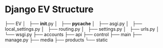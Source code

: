 # Django EV Structure


├── EV
│   ├── __init__.py
│   ├── __pycache__
│   ├── asgi.py
│   ├── local_settings.py
│   ├── routing.py
│   ├── settings.py
│   ├── urls.py
│   └── wsgi.py
├── accounts
├── api
├── control
├── main
├── manage.py
├── media
├── products
└── static
